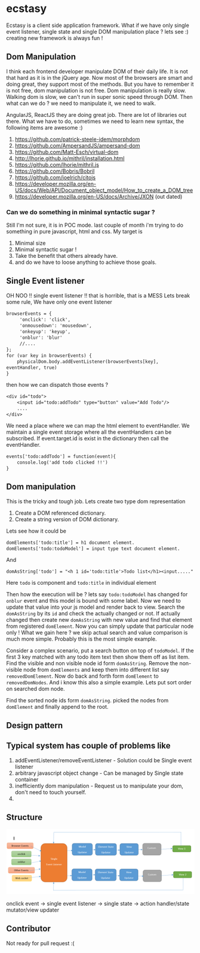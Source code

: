# ecstasy
Ecstasy is a client side application framework. What if we have only single event listener, single state and single DOM manipulation place ? lets see :) 
creating new framework is always fun !

## Dom Manipulation

I think each frontend developer manipulate DOM of their daily life. It is not that hard as it is in the jQuery age.
Now most of the browsers are smart and doing great, they support most of the methods. But you have to remember it is not free, dom manipulation is not free. 
Dom manipulation is really slow. Walking dom is slow, we can't run in super sonic speed through DOM. 
Then what can we do ? we need to manipulate it, we need to walk.

AngularJS, ReactJS they are doing great job. There are lot of libraries out there. What we have to do, sometimes
we need to learn new syntax, the following items are awesome :)
 1. https://github.com/patrick-steele-idem/morphdom
 2. https://github.com/AmpersandJS/ampersand-dom
 3. https://github.com/Matt-Esch/virtual-dom
 4. http://lhorie.github.io/mithril/installation.html
 5. https://github.com/lhorie/mithril.js
 6. https://github.com/Bobris/Bobril
 7. https://github.com/joelrich/citojs
 8. https://developer.mozilla.org/en-US/docs/Web/API/Document_object_model/How_to_create_a_DOM_tree
 9. https://developer.mozilla.org/en-US/docs/Archive/JXON (out dated)

### Can we do something in minimal syntactic sugar ?
 Still I'm not sure, it is in POC mode. last couple of month i'm trying to do something in pure javascript, html and css. My target is
 
  1. Minimal size
  2. Minimal syntactic sugar !
  3. Take the benefit that others already have.
  4. and do we have to loose anything to achieve those goals.
   
## Single Event listener

OH NOO !! single event listener !! that is horrible, that is a MESS
Lets break some rule, We have only one event listener
        
    
    browserEvents = {
         'onclick': 'click',
         'onmousedown': 'mousedown',
         'onkeyup': 'keyup',
         'onblur': 'blur'
         //....
    };
    for (var key in browserEvents) {
        physicalDom.body.addEventListener(browserEvents[key], eventHandler, true)
    }        
    
then how we can dispatch those events ?

    <div id="todo">
        <input id="todo:addTodo" type="button" value="Add Todo"/>
        ....
    </div>
    
We need a place where we can map the html element to eventHandler. We maintain a single event storage where all the eventHandlers can be subscribed.
If event.target.id is exist in the dictionary then call the eventHandler.

    events['todo:addTodo'] = function(event){
        console.log('add todo clicked !!')
    }

## Dom manipulation
This is the tricky and tough job. Lets create two type dom representation
1. Create a DOM referenced dictionary.
2. Create a string version of DOM dictionary.

Lets see how it could be

    domElements['todo:title'] = h1 document element.
    domElements['todo:todoModel'] = input type text document element.

And

    domAsString['todo'] = "<h 1 id='todo:title'>Todo list</h1><input....."

Here `todo` is component and `todo:title` in individual element

Then how the execution will be ?
lets say `todo:todoModel` has changed for `onblur` event and this model is bound with some label. Now we need to
update that value into your js model and render back to view. Search the `domAsString` by its `id` and check the actually
changed or not. If actually changed then create new `domAsString` with new value and find that element from registered
`domElement`. Now you can simply update that particular node only ! What we gain here ? we skip actual search and value comparison
 is much more simple. Probably this is the most simple example.

Consider a complex scenario, put a search button on top of `todoModel`. If the first 3 key matched with any todo
item text then show them off as list item. Find the visible and non visible node id form `domAsString`. Remove the non-visible
node from `domElements` and keep them into different list say `removedDomElement`. Now do back and forth form `domElement` to
`removedDomNodes`. And i know this also a simple example. Lets put sort order on searched dom node.

Find the sorted node ids form `domAsString`. picked the nodes from `domElement` and finally append to the root.

## Design pattern


## Typical system has couple of problems like

1. addEventListener/removeEventListener - Solution could be
    Single event listener
2. arbitrary javascript object change - Can be managed by
    Single state container
3. inefficiently dom manipulation -
    Request us to manipulate your dom, don't need to touch yourself.
4. 
    


## Structure

![bubble flow structure](https://github.com/tasnim-reza/ecstasy/raw/master/site/img/bubble-flow1.png "bubble flow structure")

 onclick event -> single event listener -> single state -> action handler/state mutator/view updater

 ## Contributor
Not ready for pull request :(



